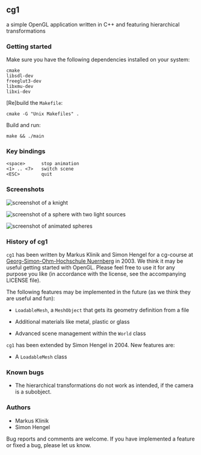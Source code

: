 ## cg1

a simple OpenGL application written in C++ and featuring hierarchical
transformations

### Getting started

Make sure you have the following dependencies installed on your system:

    cmake
    libsdl-dev
    freeglut3-dev
    libxmu-dev
    libxi-dev

[Re]build the `Makefile`:

    cmake -G "Unix Makefiles" .

Build and run:

    make && ./main

### Key bindings

    <space>      stop animation
    <1> .. <7>   switch scene
    <ESC>        quit


### Screenshots

![screenshot of a knight](https://raw.github.com/sol/cg1/master/screenshots/knight.png)

![screenshot of a sphere with two light sources](https://raw.github.com/sol/cg1/master/screenshots/lighting.png)

![screenshot of animated spheres](https://raw.github.com/sol/cg1/master/screenshots/spheres.png)


### History of cg1

`cg1` has been written by Markus Klinik and Simon Hengel for a cg-course at
[Georg-Simon-Ohm-Hochschule Nuernberg](http://www.fh-nuernberg.de/index.php) in
2003. We think it may be useful getting started with OpenGL. Please feel free
to use it for any purpose you like (in accordance with the license, see the
accompanying LICENSE file).

The following features may be implemented in the future (as we think
they are useful and fun):

- `LoadableMesh`, a `MeshObject` that gets its geometry definition from a file

- Additional materials like metal, plastic or glass

- Advanced scene management within the `World` class


`cg1` has been extended by Simon Hengel in 2004.  New features are:

- A `LoadableMesh` class


### Known bugs

- The hierarchical transformations do not work as intended, if
  the camera is a subobject.


### Authors
* Markus Klinik
* Simon Hengel

Bug reports and comments are welcome.
If you have implemented a feature or fixed a bug, please let us know.
